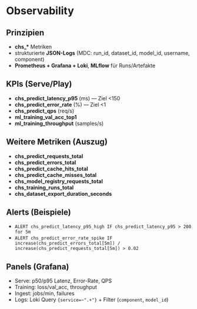 # Observability

## Prinzipien

- **chs\_\*** Metriken
- strukturierte **JSON-Logs** (MDC: run_id, dataset_id, model_id, username, component)
- **Prometheus + Grafana + Loki**, **MLflow** für Runs/Artefakte

## KPIs (Serve/Play)

- **chs_predict_latency_p95** (ms) — Ziel <150
- **chs_predict_error_rate** (%) — Ziel <1
- **chs_predict_qps** (req/s)
- **ml_training_val_acc_top1**
- **ml_training_throughput** (samples/s)

## Weitere Metriken (Auszug)

- **chs_predict_requests_total**
- **chs_predict_errors_total**
- **chs_predict_cache_hits_total**
- **chs_predict_cache_misses_total**
- **chs_model_registry_requests_total**
- **chs_training_runs_total**
- **chs_dataset_export_duration_seconds**

## Alerts (Beispiele)

- `ALERT chs_predict_latency_p95_high IF chs_predict_latency_p95 > 200 for 5m`
- `ALERT chs_predict_error_rate_spike IF increase(chs_predict_errors_total[5m]) / increase(chs_predict_requests_total[5m]) > 0.02`

## Panels (Grafana)

- Serve: p50/p95 Latenz, Error-Rate, QPS
- Training: loss/val_acc, throughput
- Ingest: jobs/min, failures
- Logs: Loki Query `{service=~".+"}` + Filter (`component`, `model_id`)
